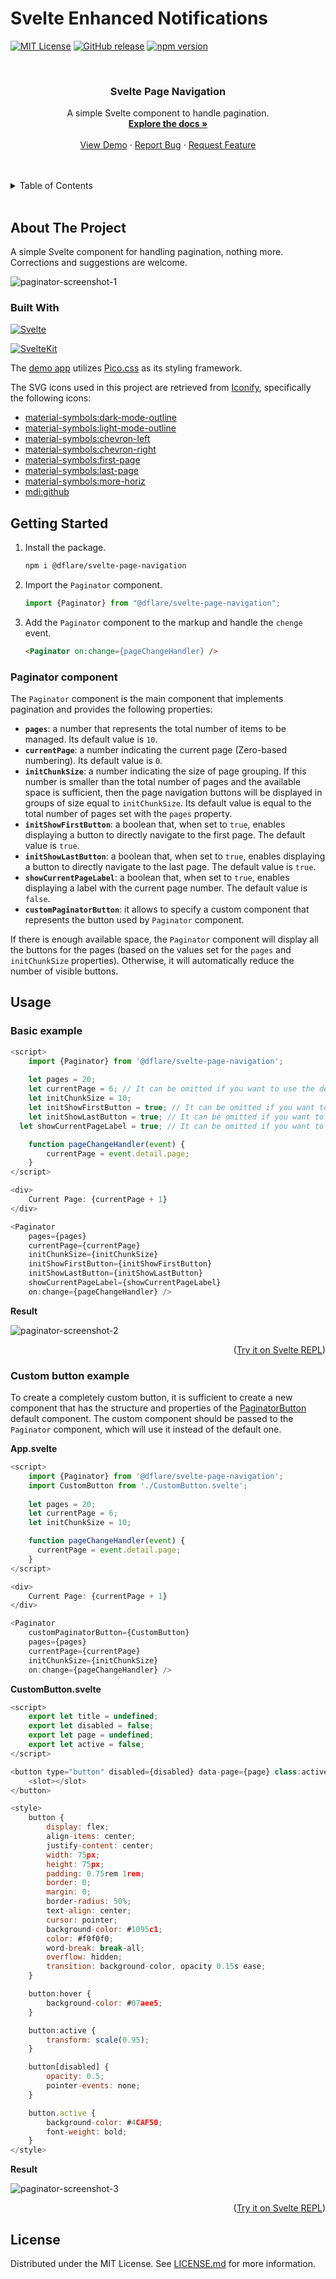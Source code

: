 # Svelte Enhanced Notifications

<!-- SHIELDS -->
[![MIT License][license-shield]][license-url]
[![GitHub release][github-release-shield]][github-release-url]
[![npm version][npm-version-shield]][npm-url]

<!-- Title -->
<br />
<div align="center">
    <h3 align="center">Svelte Page Navigation</h3>
    <p align="center">
        A simple Svelte component to handle pagination.
    <br />
    <a href="https://github.com/francescodessi/svelte-page-navigation"><strong>Explore the docs »</strong></a>
    <br />
    <br />
    <a href="https://francescodessi.github.io/svelte-page-navigation/" target="_blank">View Demo</a>
    ·
    <a href="https://github.com/francescodessi/svelte-page-navigation/issues">Report Bug</a>
    ·
    <a href="https://github.com/francescodessi/svelte-page-navigation/issues">Request Feature</a>
  </p>
</div>
<br />

<!-- TABLE OF CONTENTS -->
<br />
<details>
  <summary>Table of Contents</summary>
  <ol>
    <li>
      <a href="#about-the-project">About The Project</a>
      <ul>
        <li><a href="#built-with">Built With</a></li>
      </ul>
    </li>
    <li>
      <a href="#getting-started">Getting Started</a>
      <ul>
        <li><a href="#paginator-component">Paginator component</a></li>
      </ul>
    </li>    
    <li>
      <a href="#usage">Usage</a>
      <ul>
        <li><a href="#basic-example">Basic example</a></li>
        <li><a href="#custom-button-example">Custom button example</a></li>
      </ul>
    </li>
  </ol>
</details>
<br />

<!-- ABOUT THE PROJECT -->
## About The Project
A simple Svelte component for handling pagination, nothing more. Corrections and suggestions are welcome.

![paginator-screenshot-1]


### Built With
[![Svelte][svelte-shield]][Svelte-url]

[![SvelteKit][svelteKit-shield]][SvelteKit-url]

The <a href="https://francescodessi.github.io/svelte-page-navigation/" target="_blank">demo app</a> utilizes <a href="https://picocss.com/" target="_blank">Pico.css</a> as its styling framework.

The SVG icons used in this project are retrieved from <a href="https://iconify.design/" target="_blank">Iconify</a>, specifically the following icons:
- <a href="https://icon-sets.iconify.design/material-symbols/dark-mode-outline/" target="_blank">material-symbols:dark-mode-outline</a>
- <a href="https://icon-sets.iconify.design/material-symbols/light-mode-outline/" target="_blank">material-symbols:light-mode-outline</a>
- <a href="https://icon-sets.iconify.design/material-symbols/chevron-left/" target="_blank">material-symbols:chevron-left</a>
- <a href="https://icon-sets.iconify.design/material-symbols/chevron-right/" target="_blank">material-symbols:chevron-right</a>
- <a href="https://icon-sets.iconify.design/material-symbols/first-page/" target="_blank">material-symbols:first-page</a>
- <a href="https://icon-sets.iconify.design/material-symbols/last-page/" target="_blank">material-symbols:last-page</a>
- <a href="https://icon-sets.iconify.design/?query=material-symbols%3Amore-horiz" target="_blank">material-symbols:more-horiz</a>
- <a href="https://icon-sets.iconify.design/mdi/github/" target="_blank">mdi:github</a>


<!-- GETTING STARTED -->
## Getting Started
1. Install the package.
   ```sh
   npm i @dflare/svelte-page-navigation
   ```

2. Import the `Paginator` component.
   ```js
   import {Paginator} from "@dflare/svelte-page-navigation";
   ```

3. Add the `Paginator` component to the markup and handle the `chenge` event.
   ```html
   <Paginator on:change={pageChangeHandler} />
   ```

### Paginator component
The `Paginator` component is the main component that implements pagination and provides the following properties:

* **`pages`**: a number that represents the total number of items to be managed. Its default value is `10`.
* **`currentPage`**: a number indicating the current page (Zero-based numbering). Its default value is `0`.
* **`initChunkSize`**: a number indicating the size of page grouping. If this number is smaller than the total number of pages and the available space is sufficient, then the page navigation buttons will be displayed in groups of size equal to `initChunkSize`. Its default value is equal to the total number of pages set with the `pages` property.
* **`initShowFirstButton`**: a boolean that, when set to `true`, enables displaying a button to directly navigate to the first page. The default value is `true`.
* **`initShowLastButton`**: a boolean that, when set to `true`, enables displaying a button to directly navigate to the last page. The default value is `true`.
* **`showCurrentPageLabel`**: a boolean that, when set to `true`, enables displaying a label with the current page number. The default value is `false`.
* **`customPaginatorButton`**: it allows to specify a custom component that represents the button used by `Paginator` component.

If there is enough available space, the `Paginator` component will display all the buttons for the pages (based on the values set for the `pages` and `initChunkSize` properties). Otherwise, it will automatically reduce the number of visible buttons.

<!-- USAGE EXAMPLES -->
## Usage

### Basic example

```js
<script>
	import {Paginator} from '@dflare/svelte-page-navigation';
	
	let pages = 20;
	let currentPage = 6; // It can be omitted if you want to use the default value of 0 (Zero-based numbering)
	let initChunkSize = 10;
	let initShowFirstButton = true; // It can be omitted if you want to use the default value of true 
	let initShowLastButton = true; // It can be omitted if you want to use the default value of true
  let showCurrentPageLabel = true; // It can be omitted if you want to use the default value of false

	function pageChangeHandler(event) {
		currentPage = event.detail.page;
	}
</script>

<div>
	Current Page: {currentPage + 1}
</div>

<Paginator 
	pages={pages}
	currentPage={currentPage}
	initChunkSize={initChunkSize}
	initShowFirstButton={initShowFirstButton}
	initShowLastButton={initShowLastButton}
	showCurrentPageLabel={showCurrentPageLabel}
	on:change={pageChangeHandler} />
```

**Result**

![paginator-screenshot-2]


<p align="right">(<a href="https://svelte.dev/repl/9aaf93575c8f45c2ae5525f6f1dc3874?version=3.59.1" target="_blank">Try it on Svelte REPL</a>)</p>

### Custom button example
To create a completely custom button, it is sufficient to create a new component that has the structure and properties of the <a href="https://github.com/francescodessi/svelte-page-navigation/blob/main/src/lib/components/PaginatorButton.svelte#L1" target="_blank">PaginatorButton</a> default component. The custom component should be passed to the `Paginator` component, which will use it instead of the default one.

**App.svelte**

```js
<script>
    import {Paginator} from '@dflare/svelte-page-navigation';
    import CustomButton from './CustomButton.svelte';
	
    let pages = 20;
    let currentPage = 6;
    let initChunkSize = 10;

    function pageChangeHandler(event) {
      currentPage = event.detail.page;
    }
</script>

<div>
	Current Page: {currentPage + 1}
</div>

<Paginator
    customPaginatorButton={CustomButton}
    pages={pages}
    currentPage={currentPage}
    initChunkSize={initChunkSize}
    on:change={pageChangeHandler} />
```

**CustomButton.svelte**
```js
<script>
    export let title = undefined;
    export let disabled = false;
    export let page = undefined;
    export let active = false;
</script>

<button type="button" disabled={disabled} data-page={page} class:active={active} title={title} on:click>
    <slot></slot>
</button>

<style>
    button {
        display: flex;
        align-items: center;
        justify-content: center; 
        width: 75px;
        height: 75px;
        padding: 0.75rem 1rem;
        border: 0;
        margin: 0;        
        border-radius: 50%;
        text-align: center;
        cursor: pointer;
        background-color: #1095c1;
        color: #f0f0f0;
        word-break: break-all;
        overflow: hidden;
        transition: background-color, opacity 0.15s ease;
    }

    button:hover {
        background-color: #07aee5;
    }

    button:active {
        transform: scale(0.95);
    }

    button[disabled] {
        opacity: 0.5;
        pointer-events: none;
    }

    button.active {
        background-color: #4CAF50;
        font-weight: bold;
    }
</style>
```

**Result**

![paginator-screenshot-3]

<p align="right">(<a href="https://svelte.dev/repl/e571a22de5804b8299e5c5ec28b6fd8c?version=3.59.1" target="_blank">Try it on Svelte REPL</a>)</p>

<!-- LICENSE -->
## License
Distributed under the MIT License. See [LICENSE.md][license-url] for more information.


<!-- MARKDOWN LINKS & IMAGES -->
[license-shield]: https://img.shields.io/github/license/francescodessi/svelte-page-navigation?&style=for-the-badge
[license-url]: https://github.com/francescodessi/svelte-page-navigation/blob/main/LICENSE.md
[npm-version-shield]: https://img.shields.io/npm/v/@dflare/svelte-page-navigation?logo=npm&style=for-the-badge
[npm-url]: https://www.npmjs.com/package/@dflare/svelte-page-navigation
[github-release-shield]: https://img.shields.io/github/v/release/francescodessi/svelte-page-navigation?logo=github&style=for-the-badge
[github-release-url]: https://github.com/francescodessi/svelte-page-navigation/releases/latest
[svelte-shield]: https://img.shields.io/badge/Svelte-4A4A55?style=for-the-badge&logo=svelte
[Svelte-url]: https://svelte.dev/
[svelteKit-shield]: https://img.shields.io/badge/SvelteKit-4A4A55?style=for-the-badge&logo=svelte
[SvelteKit-url]: https://kit.svelte.dev/
[paginator-screenshot-1]: https://github.com/francescodessi/svelte-page-navigation/raw/main/static/paginator-screenshot-1.png
[paginator-screenshot-2]: https://github.com/francescodessi/svelte-page-navigation/raw/main/static/paginator-screenshot-2.png
[paginator-screenshot-3]: https://github.com/francescodessi/svelte-page-navigation/raw/main/static/paginator-screenshot-3.png
